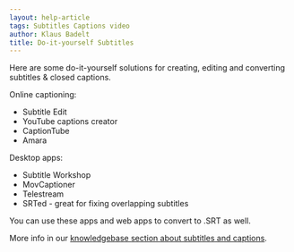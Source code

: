 ```yaml
---
layout: help-article
tags: Subtitles Captions video
author: Klaus Badelt
title: Do-it-yourself Subtitles
---
```

Here are some do-it-yourself solutions for creating, editing and converting subtitles & closed captions. 

Online captioning:

* Subtitle Edit
* YouTube captions creator
* CaptionTube
* Amara

Desktop apps:

* Subtitle Workshop
* MovCaptioner
* Telestream
* SRTed - great for fixing overlapping subtitles

You can use these apps and web apps to convert to .SRT as well.

More info in our [knowledgebase section about subtitles and captions](/help/subtitles).